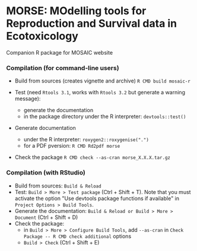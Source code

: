 # MORSE: MOdelling tools for Reproduction and Survival data in Ecotoxicology

Companion R package for MOSAIC website

### Compilation (for command-line users)

- Build from sources (creates vignette and archive)
  `R CMD build mosaic-r`
- Test (need `Rtools 3.1`, works with `Rtools 3.2` but generate a warning message):
  - generate the documentation
  - in the package directory under the R interpreter: `devtools::test()` 
  
- Generate documentation
  - under the R interpreter: `roxygen2::roxygenise(".")`
  - for a PDF pversion: `R CMD Rd2pdf morse`
- Check the package
  `R CMD check --as-cran morse_X.X.X.tar.gz`

### Compilation (with RStudio)

- Build from sources: `Build & Reload`
- Test: `Build > More > Test package` (Ctrl + Shift + T). Note that you must activate the option "Use devtools package functions if available" in `Project Options > Build Tools`.
- Generate the documentation: `Build & Reload or Build > More > Document` (Ctrl + Shift + D)
- Check the package:
  - in `Build > More > Configure Build Tools`, add `--as-cran` in `Check Package -- R CMD check additional` options 
  - `Build > Check` (Ctrl + Shift + E)

